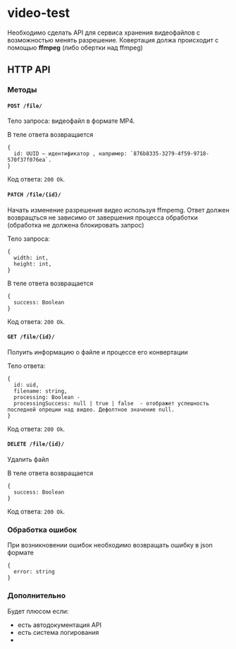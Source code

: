 # video-test

Необходимо сделать API для сервиса хранения видеофайлов с возможностью менять разрешениe. Ковертация должа проиcходит с помощью **ffmpeg** (либо обертки над ffmpeg)


## HTTP API

### Методы

#### `POST /file/`
Тело запроса: видеофайл в формате MP4.

В теле ответа возвращается 
```
{
  id: UUID — идентификатор , например: `876b8335-3279-4f59-9718-570f37f076ea`.
}
``` 

Код ответа: `200 Ok`.

#### `PATCH /file/{id}/`
Начать изменение разрешения видео используя ffmpemg. Ответ должен возвращться не зависимо от завершения процесса обработки (обработка не должена блокировать запрос) 

Тело запроса:

```
{
  width: int,
  height: int,
}
```

В теле ответа возвращается 
```
{
  success: Boolean
}
``` 
Код ответа: `200 Ok`.

#### `GET /file/{id}/`
Полуить информацию о файле и процессе его конвертации

Тело ответа:

```
{
  id: uid,
  filename: string,
  processing: Boolean - 
  processingSuccess: null | true | false  - отображет успешность последней опреции над видео. Дефолтное значение null.
}
```
Код ответа: `200 Ok`.


#### `DELETE /file/{id}/`
Удалить файл

В теле ответа возвращается 
```
{
  success: Boolean
}
``` 
Код ответа: `200 Ok`.


### Обработка ошибок
При возникновении ошибок необходимо возвращать ошибку в json формате
```
{
  error: string
}
```

### Дополнительно
Будет плюсом если:
 - есть автодокументация API 
 - есть система логирования
 - 

